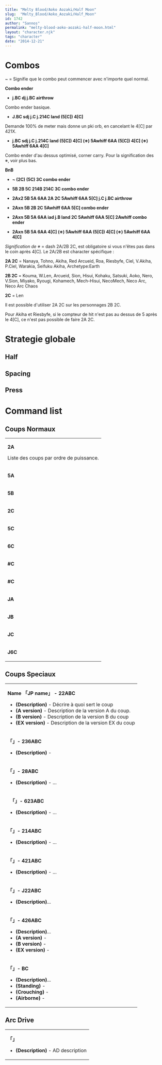 ```yaml
---
title: "Melty Blood/Aoko Aozaki/Half Moon"
slug:  "Melty_Blood/Aoko_Aozaki/Half_Moon"
id: 1742
author: "Sannos"
permalink: "melty-blood-aoko-aozaki-half-moon.html"
layout: "character.njk"
tags: "character"
date: "2014-12-21"
---
```


# Combos

\~ = Signifie que le combo peut commencer avec n'importe quel normal.

**Combo ender**

- **j.BC dj j.BC airthrow**

  
Combo ender basique.

- **J.BC sdj j.C j.214C land (5\[C\]) 4\[C\]**

  
Demande 100% de meter mais donne un pki orb, en cancelant le 4\[C\] par
421X.

- **j.BC sdj j.C j.214C land (5\[C\]) 4\[C\] (※) 5Awhiff 6AA (5\[C\])
  4\[C\] (※) 5Awhiff 6AA 4\[C\]**

  
Combo ender d'au dessus optimisé, corner carry. Pour la signification
des ※, voir plus bas.

**BnB**

- **\~ (2C) (5C) 3C combo ender**

<!-- -->

- **5B 2B 5C 214B 214C 3C combo ender**

<!-- -->

- **2Ax2 5B 5A 6AA 2A 2C 5Awhiff 6AA 5\[C\] j.C j.BC airthrow**

<!-- -->

- **2Axn 5B 2B 2C 5Awhiff 6AA 5\[C\] combo ender**

<!-- -->

- **2Axn 5B 5A 6AA iad j.B land 2C 5Awhiff 6AA 5\[C\] 2Awhiff combo
  ender**

<!-- -->

- **2Axn 5B 5A 6AA 4\[C\] (※) 5Awhiff 6AA (5\[C\]) 4\[C\] (※) 5Awhiff
  6AA 4\[C\]**

*Signification de ※* = dash 2A/2B 2C, est obligatoire si vous n'êtes pas
dans le coin après 4\[C\]. Le 2A/2B est character spécifique :

  
**2A 2C** = Nanaya, Tohno, Akiha, Red Arcueid, Roa, Riesbyfe, Ciel,
V.Akiha, P.Ciel, Warakia, Seifuku Akiha, Archetype:Earth

**2B 2C** = Kouma, W.Len, Arcueid, Sion, Hisui, Kohaku, Satsuki, Aoko,
Nero, V.Sion, Miyako, Ryougi, Kohamech, Mech-Hisui, NecoMech, Neco Arc,
Neco Arc Chaos

**2C** = Len

Il est possible d'utiliser 2A 2C sur les personnages 2B 2C.

Pour Akiha et Riesbyfe, si le compteur de hit n'est pas au dessus de 5
après le 4\[C\], ce n'est pas possible de faire 2A 2C.

# Strategie globale

## Half

## Spacing

## Press

# Command list

## Coups Normaux

<table>
<tbody>
<tr class="odd">
<td><p><strong>2A</strong></p>
<p>Liste des coups par ordre de puissance.</p></td>
</tr>
<tr class="even">
<td><p><strong>5A</strong></p></td>
</tr>
<tr class="odd">
<td><p><strong>5B</strong></p></td>
</tr>
<tr class="even">
<td><p><strong>2C</strong></p></td>
</tr>
<tr class="odd">
<td><p><strong>5C</strong></p></td>
</tr>
<tr class="even">
<td><p><strong>6C</strong></p></td>
</tr>
<tr class="odd">
<td><p><strong>#C</strong></p></td>
</tr>
<tr class="even">
<td><p><strong>#C</strong></p></td>
</tr>
<tr class="odd">
<td><p><strong>JA</strong></p></td>
</tr>
<tr class="even">
<td><p><strong>JB</strong></p></td>
</tr>
<tr class="odd">
<td><p><strong>JC</strong></p></td>
</tr>
<tr class="even">
<td><p><strong>J6C</strong></p></td>
</tr>
</tbody>
</table>

## Coups Speciaux

<table>
<tbody>
<tr class="odd">
<td><p><strong>Name 「JP name」 - 22ABC</strong></p>
<ul>
<li><strong>(Description)</strong> - Décrire à quoi sert le coup</li>
<li><strong>(A version)</strong> - Description de la version A du
coup.</li>
<li><strong>(B version)</strong> - Description de la version B du
coup</li>
<li><strong>(EX version)</strong> - Description de la version EX du
coup</li>
</ul></td>
</tr>
<tr class="even">
<td><p><strong>「」- 236ABC</strong></p>
<ul>
<li><strong>(Description)</strong> -</li>
</ul></td>
</tr>
<tr class="odd">
<td><p><strong>「」- 28ABC</strong></p>
<ul>
<li><strong>(Description)</strong> - ...</li>
</ul></td>
</tr>
<tr class="even">
<td><p><strong>　「」- 623ABC</strong></p>
<ul>
<li><strong>(Description)</strong> - ...</li>
</ul></td>
</tr>
<tr class="odd">
<td><p><strong>「」- 214ABC</strong></p>
<ul>
<li><strong>(Description)</strong> - ...</li>
</ul></td>
</tr>
<tr class="even">
<td><p><strong>「」- 421ABC</strong></p>
<ul>
<li><strong>(Description)</strong> - ...</li>
</ul></td>
</tr>
<tr class="odd">
<td><p><strong>「」- J22ABC</strong></p>
<ul>
<li><strong>(Description)</strong>...</li>
</ul></td>
</tr>
<tr class="even">
<td><p><strong>「」- 426ABC</strong></p>
<ul>
<li><strong>(Description)</strong>...</li>
<li><strong>(A version)</strong> -</li>
<li><strong>(B version)</strong> -</li>
<li><strong>(EX version)</strong> -</li>
</ul></td>
</tr>
<tr class="odd">
<td><p><strong>「」- BC</strong></p>
<ul>
<li><strong>(Description)</strong>...</li>
<li><strong>(Standing)</strong> -</li>
<li><strong>(Crouching)</strong> -</li>
<li><strong>(Airborne)</strong> -</li>
</ul></td>
</tr>
</tbody>
</table>

## Arc Drive

<table>
<tbody>
<tr class="odd">
<td><p><strong>「」</strong></p>
<ul>
<li><strong>(Description)</strong> - AD description</li>
</ul></td>
</tr>
</tbody>
</table>


